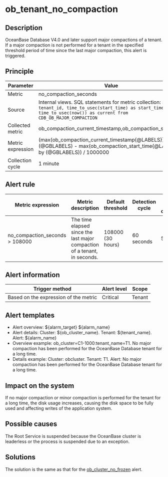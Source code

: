 # ob_tenant_no_compaction

## Description

OceanBase Database V4.0 and later support major compactions of a tenant. If a major compaction is not performed for a tenant in the specified threshold period of time since the last major compaction, this alert is triggered.

## Principle

| Parameter | Value |
| --- | --- |
| Metric | no_compaction_seconds |
| Source | Internal views. SQL statements for metric collection: ```select tenant_id, time_to_usec(start_time) as start_time, time_to_usec(now()) as current from CDB_OB_MAJOR_COMPACTION``` |
| Collected metric | ob_compaction_current_timestamp,ob_compaction_start_time |
| Metric expression | (max(ob_compaction_current_timestamp{@LABELS}) by (@GBLABELS) - max(ob_compaction_start_time{@LABELS}) by (@GBLABELS)) / 1000000 |
| Collection cycle | 1 minute |

## Alert rule

| Metric expression | Metric description | Default threshold | Detection cycle | Time before clearance |
| --- | --- | --- | --- | --- |
| no_compaction_seconds > 108000 | The time elapsed since the last major compaction of a tenant, in seconds. | 108000 (30 hours) | 60 seconds | 5 minutes |

## Alert information

| Trigger method | Alert level | Scope |
| --- | --- | --- |
| Based on the expression of the metric | Critical | Tenant |

## Alert templates

* Alert overview: ${alarm_target} ${alarm_name}
* Alert details: Cluster: ${ob_cluster_name}. Tenant: ${tenant_name}. Alert: ${alarm_name}
* Overview example: ob_cluster=C1-1000:tenant_name=T1. No major compaction has been performed for the OceanBase Database tenant for a long time.
* Details example: Cluster: obcluster. Tenant: T1. Alert: No major compaction has been performed for the OceanBase Database tenant for a long time.

## Impact on the system

If no major compaction or minor compaction is performed for the tenant for a long time, the disk usage increases, causing the disk space to be fully used and affecting writes of the application system.

## Possible causes

The Root Service is suspended because the OceanBase cluster is leaderless or the process is suspended due to an exception.

## Solutions

The solution is the same as that for the [ob_cluster_no_frozen](9.ob_cluster_no_frozen.md) alert.
